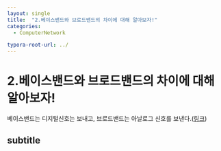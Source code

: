 ```yaml
---
layout: single
title:  "2.베이스밴드와 브로드밴드의 차이에 대해 알아보자!"
categories: 
  - ComputerNetwork

typora-root-url: ../
---
```








# 2.베이스밴드와 브로드밴드의 차이에 대해 알아보자!



베이스밴드는 디지털신호는 보내고, 브로드밴드는 아날로그 신호를 보낸다.([링크](https://www.youtube.com/watch?v=buDEGrOZg5M))





## subtitle



